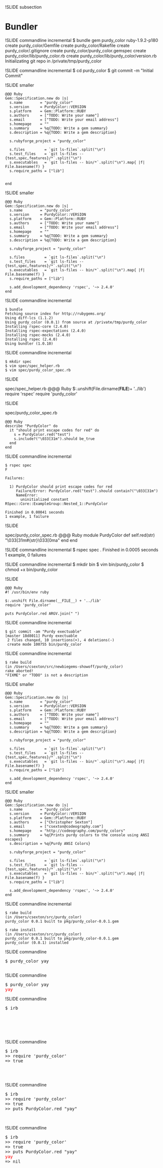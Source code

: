 !SLIDE subsection
# Bundler


!SLIDE commandline incremental
    $ bundle gem purdy_color                                                                           ruby-1.9.2-p180
      create  purdy_color/Gemfile
      create  purdy_color/Rakefile
      create  purdy_color/.gitignore
      create  purdy_color/purdy_color.gemspec
      create  purdy_color/lib/purdy_color.rb
      create  purdy_color/lib/purdy_color/version.rb
    Initializating git repo in /private/tmp/purdy_color


!SLIDE commandline incremental
    $ cd purdy_color
    $ git commit -m "Initial Commit"

!SLIDE smaller

    @@@ Ruby
    Gem::Specification.new do |s|
      s.name        = "purdy_color"
      s.version     = PurdyColor::VERSION
      s.platform    = Gem::Platform::RUBY
      s.authors     = ["TODO: Write your name"]
      s.email       = ["TODO: Write your email address"]
      s.homepage    = ""
      s.summary     = %q{TODO: Write a gem summary}
      s.description = %q{TODO: Write a gem description}

      s.rubyforge_project = "purdy_color"

      s.files         = `git ls-files`.split("\n")
      s.test_files    = `git ls-files -- {test,spec,features}/*`.split("\n")
      s.executables   = `git ls-files -- bin/*`.split("\n").map{ |f| File.basename(f) }
      s.require_paths = ["lib"]


    end

!SLIDE smaller

    @@@ Ruby
    Gem::Specification.new do |s|
      s.name        = "purdy_color"
      s.version     = PurdyColor::VERSION
      s.platform    = Gem::Platform::RUBY
      s.authors     = ["TODO: Write your name"]
      s.email       = ["TODO: Write your email address"]
      s.homepage    = ""
      s.summary     = %q{TODO: Write a gem summary}
      s.description = %q{TODO: Write a gem description}

      s.rubyforge_project = "purdy_color"

      s.files         = `git ls-files`.split("\n")
      s.test_files    = `git ls-files -- {test,spec,features}/*`.split("\n")
      s.executables   = `git ls-files -- bin/*`.split("\n").map{ |f| File.basename(f) }
      s.require_paths = ["lib"]

      s.add_development_dependency 'rspec', '~> 2.4.0'
    end

!SLIDE commandline incremental

    $ bundle
    Fetching source index for http://rubygems.org/
    Using diff-lcs (1.1.2)
    Using purdy_color (0.0.1) from source at /private/tmp/purdy_color
    Installing rspec-core (2.4.0)
    Installing rspec-expectations (2.4.0)
    Installing rspec-mocks (2.4.0)
    Installing rspec (2.4.0)
    Using bundler (1.0.10)

!SLIDE commandline incremental

    $ mkdir spec
    $ vim spec/spec_helper.rb
    $ vim spec/purdy_color_spec.rb

!SLIDE

spec/spec\_helper.rb
    @@@ Ruby
    $:.unshift(File.dirname(__FILE__)+ '../lib')
    require 'rspec'
    require 'purdy_color'

!SLIDE

spec/purdy\_color\_spec.rb

    @@@ Ruby
    describe "PurdyColor" do
      it "should print escape codes for red" do
        s = PurdyColor.red("test")
        s.include?("\033[31m").should be_true
      end
    end

!SLIDE commandline incremental

    $ rspec spec
    F

    Failures:

      1) PurdyColor should print escape codes for red
         Failure/Error: PurdyColor.red("test").should contain?("\033[31m")
         NameError:
           uninitialized constant RSpec::Core::ExampleGroup::Nested_1::PurdyColor

    Finished in 0.00041 seconds
    1 example, 1 failure

!SLIDE

spec/purdy\_color\_spec.rb
    @@@ Ruby
    module PurdyColor
      def self.red(str)
        "\033[31m#{str}\033[0ma"
      end
    end

!SLIDE commandline incremental
    $ rspec spec
    .
    Finished in 0.0005 seconds
    1 example, 0 failures

!SLIDE commandline incremental
    $ mkdir bin
    $ vim bin/purdy_color
    $ chmod +x bin/purdy_color

!SLIDE

    @@@ Ruby
    #! /usr/bin/env ruby

    $:.unshift File.dirname(__FILE__) + '../lib'
    require 'purdy_color'

    puts PurdyColor.red ARGV.join(" ")

!SLIDE commandline incremental

    $ git commit -am "Purdy exectuable"
    [master 18d8011] Purdy exectuable
     2 files changed, 10 insertions(+), 4 deletions(-)
     create mode 100755 bin/purdy_color


!SLIDE commandline incremental

    $ rake build
    (in /Users/csexton/src/newbiegems-showoff/purdy_color)
    rake aborted!
    "FIXME" or "TODO" is not a description

!SLIDE smaller

    @@@ Ruby
    Gem::Specification.new do |s|
      s.name        = "purdy_color"
      s.version     = PurdyColor::VERSION
      s.platform    = Gem::Platform::RUBY
      s.authors     = ["TODO: Write your name"]
      s.email       = ["TODO: Write your email address"]
      s.homepage    = ""
      s.summary     = %q{TODO: Write a gem summary}
      s.description = %q{TODO: Write a gem description}

      s.rubyforge_project = "purdy_color"

      s.files         = `git ls-files`.split("\n")
      s.test_files    = `git ls-files -- {test,spec,features}/*`.split("\n")
      s.executables   = `git ls-files -- bin/*`.split("\n").map{ |f| File.basename(f) }
      s.require_paths = ["lib"]

      s.add_development_dependency 'rspec', '~> 2.4.0'
    end


!SLIDE smaller

    @@@ Ruby
    Gem::Specification.new do |s|
      s.name        = "purdy_color"
      s.version     = PurdyColor::VERSION
      s.platform    = Gem::Platform::RUBY
      s.authors     = ["Christopher Sexton"]
      s.email       = ["csexton@codeography.com"]
      s.homepage    = "http://codeography.com/purdy_colors"
      s.summary     = %q{Prints purdy colors to the console using ANSI escapes}
      s.description = %q{Purdy ANSI Colors}

      s.rubyforge_project = "purdy_color"

      s.files         = `git ls-files`.split("\n")
      s.test_files    = `git ls-files -- {test,spec,features}/*`.split("\n")
      s.executables   = `git ls-files -- bin/*`.split("\n").map{ |f| File.basename(f) }
      s.require_paths = ["lib"]

      s.add_development_dependency 'rspec', '~> 2.4.0'
    end

!SLIDE commandline incremental

    $ rake build
    (in /Users/csexton/src/purdy_color)
    purdy_color 0.0.1 built to pkg/purdy_color-0.0.1.gem

    $ rake install
    (in /Users/csexton/src/purdy_color)
    purdy_color 0.0.1 built to pkg/purdy_color-0.0.1.gem
    purdy_color (0.0.1) installed

!SLIDE commandline

<pre>
$ purdy_color yay
&nbsp;
</pre>

!SLIDE commandline
<pre>
$ purdy_color yay
<span style="color:red">yay</span>
</pre>

!SLIDE commandline

<pre>
$ irb
&nbsp;
&nbsp;
&nbsp;
&nbsp;
&nbsp;
</pre>

!SLIDE commandline

<pre>
$ irb
>> require 'purdy_color'
=> true
&nbsp;
&nbsp;
&nbsp;
</pre>
!SLIDE commandline

<pre>
$ irb
>> require 'purdy_color'
=> true
>> puts PurdyColor.red "yay"
&nbsp;
&nbsp;
</pre>
!SLIDE commandline

<pre>
$ irb
>> require 'purdy_color'
=> true
>> puts PurdyColor.red "yay"
<span style="color:red">yay</span>
=> nil
</pre>
